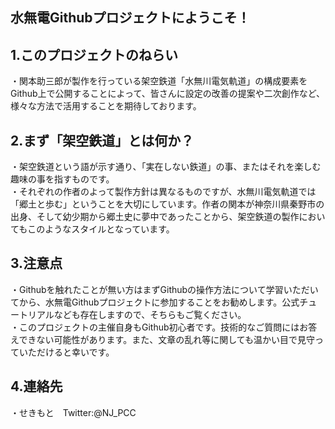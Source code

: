 ## 水無電Githubプロジェクトにようこそ！
## 1.このプロジェクトのねらい
・関本助三郎が製作を行っている架空鉄道「水無川電気軌道」の構成要素をGithub上で公開することによって、皆さんに設定の改善の提案や二次創作など、様々な方法で活用することを期待しております。
## 2.まず「架空鉄道」とは何か？
・架空鉄道という語が示す通り、「実在しない鉄道」の事、またはそれを楽しむ趣味の事を指すものです。
<br>
・それぞれの作者のよって製作方針は異なるものですが、水無川電気軌道では「郷土と歩む」ということを大切にしています。作者の関本が神奈川県秦野市の出身、そして幼少期から郷土史に夢中であったことから、架空鉄道の製作においてもこのようなスタイルとなっています。
## 3.注意点
・Githubを触れたことが無い方はまずGithubの操作方法について学習いただいてから、水無電Githubプロジェクトに参加することをお勧めします。公式チュートリアルなども存在しますので、そちらもご覧ください。
<br>
・このプロジェクトの主催自身もGithub初心者です。技術的なご質問にはお答えできない可能性があります。また、文章の乱れ等に関しても温かい目で見守っていただけると幸いです。
## 4.連絡先
・せきもと　Twitter:@NJ_PCC
